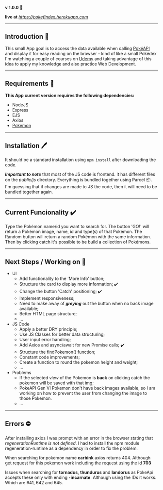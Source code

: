 **v 1.0.0** :hammer:

**live at** _https://pokefindex.herokuapp.com_

---

## Introduction :open_book:

This small App goal is to access the data available when calling [PokéAPI](https://pokeapi.co) and display it for easy reading on the browser - kind of like a small Pokédex I'm watching a couple of courses on [Udemy](https://www.udemy.com) and taking advantage of this idea to apply my knowledge and also practice Web Development.

---

## Requirements :file_folder:

**This App current version requires the following dependencies:**

- NodeJS
- Express
- EJS
- Axios
- [Pokemon](https://www.npmjs.com/package/pokemon)

---

## Installation :pen:

It should be a standard installation using `npm install` after downloading the code.

**_Important to note_** that most of the JS code is frontend. It has different files on the _public/js_ directory. Everything is bundled together using Parcel :package:. I'm guessing that if changes are made to JS the code, then it will need to be bundled together again.

---

## Current Funcionality :heavy_check_mark:

Type the Pokémon name/id you want to search for. The button 'GO!' will return a Pokémon image, name, id and type(s) of that Pokémon. The Random button will return a random Pokémon with the same information.
Then by clicking catch it's possible to be build a collection of Pokémons.

---

## Next Steps / Working on :construction:

- UI
  - Add functionality to the 'More Info' button;
  - Structure the card to display more information; :heavy_check_mark:
  - Change the button 'Catch' positioning; :heavy_check_mark:
  - Implement responsiveness;
  - Need to make away of _**greying**_ out the button when no back image available;
  - Better HTML page structure;
  - ...
- JS Code
  - Apply a better DRY principle;
  - Use JS Classes for better data structuring;
  - User input error handling;
  - Add Axios and async/await for new Promise calls; :heavy_check_mark:
  - Structure the findPokemon() function;
  - Constant code improvements;
  - Create a function to round the pokemon height and weight;
  - ...
- Problems
  - If the selected _view_ of the Pokemon is **back** on clicking catch the pokemon will be saved with that img;
  - PokeAPI Gen VI Pokemon don't have back images available, so I am working on how to prevent the user from changing the image to those Pokemon.
  - ...

---

## Errors :no_entry:

After installing axios I was prompt with an error in the browser stating that _regenerationRuntime is not defined_. I had to install the npm module regeneration-runtime as a dependency in order to fix the problem.

When searching for pokemon name **carbink** axios returns 404. Although get request for this pokemon work including the request using the id **703**

Issues when searching for **tornadus**, **thundurus** and **landorus** as PokeApi accepts these only with ending **-incarnate**. Although using the IDs it works. Which are 641, 642 and 645.
